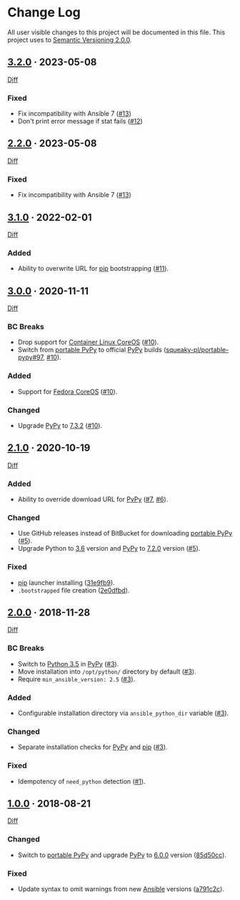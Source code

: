 Change Log
==========

All user visible changes to this project will be documented in this file. This project uses to [Semantic Versioning 2.0.0].




## [3.2.0] · 2023-05-08
[3.2.0]: https://github.com/instrumentisto/ansible-coreos-bootstrap/tree/3.2.0

[Diff](https://github.com/instrumentisto/ansible-coreos-bootstrap/compare/3.1.0...3.2.0)

### Fixed

- Fix incompatibility with Ansible 7 ([#13])
- Don't print error message if stat fails ([#12])

[#12]: https://github.com/instrumentisto/ansible-coreos-bootstrap/pull/12



## [2.2.0] · 2023-05-08
[2.2.0]: https://github.com/instrumentisto/ansible-coreos-bootstrap/tree/2.2.0

[Diff](https://github.com/instrumentisto/ansible-coreos-bootstrap/compare/2.1.0...2.2.0)

### Fixed

- Fix incompatibility with Ansible 7 ([#13])

[#13]: https://github.com/instrumentisto/ansible-coreos-bootstrap/pull/13



## [3.1.0] · 2022-02-01
[3.1.0]: https://github.com/instrumentisto/ansible-coreos-bootstrap/tree/3.1.0

[Diff](https://github.com/instrumentisto/ansible-coreos-bootstrap/compare/3.0.0...3.1.0)

### Added

- Ability to overwrite URL for [pip] bootstrapping ([#11]).

[#11]: https://github.com/instrumentisto/ansible-coreos-bootstrap/pull/11




## [3.0.0] · 2020-11-11
[3.0.0]: https://github.com/instrumentisto/ansible-coreos-bootstrap/tree/3.0.0

[Diff](https://github.com/instrumentisto/ansible-coreos-bootstrap/compare/2.1.0...3.0.0)

### BC Breaks

- Drop support for [Container Linux CoreOS] ([#10]).
- Switch from [portable PyPy] to official [PyPy] builds ([squeaky-pl/portable-pypy#97], [#10]).

### Added

- Support for [Fedora CoreOS] ([#10]).

### Changed

- Upgrade [PyPy] to [7.3.2][PyPy 7.3.2] ([#10]).

[squeaky-pl/portable-pypy#97]: https://github.com/squeaky-pl/portable-pypy/issues/97
[#10]: https://github.com/instrumentisto/ansible-coreos-bootstrap/pull/10




## [2.1.0] · 2020-10-19
[2.1.0]: https://github.com/instrumentisto/ansible-coreos-bootstrap/tree/2.1.0

[Diff](https://github.com/instrumentisto/ansible-coreos-bootstrap/compare/2.0.0...2.1.0)

### Added

- Ability to override download URL for [PyPy] ([#7], [#6]).

### Changed

- Use GitHub releases instead of BitBucket for downloading [portable PyPy] ([#5]).
- Upgrade Python to [3.6][Python 3.6] version and [PyPy] to [7.2.0][PyPy 7.2.0] version ([#5]).

### Fixed

- [pip] launcher installing ([31e9fb9]).
- `.bootstrapped` file creation ([2e0dfbd]).

[#5]: https://github.com/instrumentisto/ansible-coreos-bootstrap/pull/5
[#6]: https://github.com/instrumentisto/ansible-coreos-bootstrap/issues/6
[#7]: https://github.com/instrumentisto/ansible-coreos-bootstrap/pull/7
[31e9fb9]: https://github.com/instrumentisto/ansible-coreos-bootstrap/commit/31e9fb9e7119e85c39bc1938c15c5df75b8ecad9
[2e0dfbd]: https://github.com/instrumentisto/ansible-coreos-bootstrap/commit/2e0dfbd4b47d623e75c287ca3f2b31ced163ead3




## [2.0.0] · 2018-11-28
[2.0.0]: https://github.com/instrumentisto/ansible-coreos-bootstrap/tree/2.0.0

[Diff](https://github.com/instrumentisto/ansible-coreos-bootstrap/compare/1.0.0...2.0.0)

### BC Breaks

- Switch to [Python 3.5] in [PyPy] ([#3]).
- Move installation into `/opt/python/` directory by default ([#3]).
- Require `min_ansible_version: 2.5` ([#3]).

### Added

- Configurable installation directory via `ansible_python_dir` variable ([#3]).

### Changed

- Separate installation checks for [PyPy] and [pip] ([#3]).

### Fixed

- Idempotency of `need_python` detection ([#1]).

[#1]: https://github.com/instrumentisto/ansible-coreos-bootstrap/pull/1
[#3]: https://github.com/instrumentisto/ansible-coreos-bootstrap/pull/3




## [1.0.0] · 2018-08-21
[1.0.0]: https://github.com/instrumentisto/ansible-coreos-bootstrap/tree/1.0.0

[Diff](https://github.com/instrumentisto/ansible-coreos-bootstrap/compare/forked...1.0.0)

### Changed

- Switch to [portable PyPy] and upgrade [PyPy] to [6.0.0](http://doc.pypy.org/en/latest/release-v6.0.0.html) version ([85d50cc](https://github.com/instrumentisto/ansible-coreos-bootstrap/commit/85d50cc96616506ae57173b1adbbee09d7f2dd29)).

### Fixed

- Update syntax to omit warnings from new [Ansible] versions ([a791c2c](https://github.com/instrumentisto/ansible-coreos-bootstrap/commit/a791c2c5705a5d1a30ec503907f938b6bc221d3a)).




[Ansible]: https://www.ansible.com
[Container Linux CoreOS]: https://coreos.com/os/docs/latest
[Fedora CoreOS]: https://getfedora.org/en/coreos
[pip]: https://pypi.org/project/pip
[portable PyPy]: https://github.com/squeaky-pl/portable-pypy
[PyPy]: https://pypy.org
[Python 3.5]: https://www.python.org/downloads/release/python-350
[Python 3.6]: https://www.python.org/downloads/release/python-360
[PyPy 7.2.0]: http://doc.pypy.org/en/latest/release-v7.2.0.html
[PyPy 7.3.2]: http://doc.pypy.org/en/latest/release-v7.3.2.html
[Semantic Versioning 2.0.0]: https://semver.org

